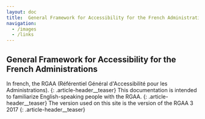 ```yaml
---
layout: doc
title:  General Framework for Accessibility for the French Administrations
navigation:
  - /images
  - /links
---
```


## General Framework for Accessibility for the French Administrations

In french, the RGAA (Référentiel Général d'Accessibilité pour les Administrations).
{: .article-header__teaser}
This documentation is intended to familiarize English-speaking people with the RGAA.
{: .article-header__teaser}
The version used on this site is the version of the RGAA 3 2017
{: .article-header__teaser}


